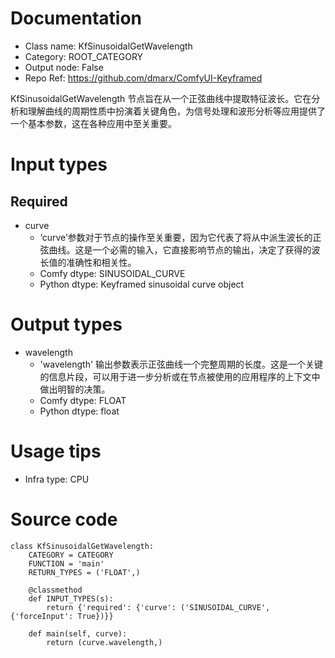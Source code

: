 # Documentation
- Class name: KfSinusoidalGetWavelength
- Category: ROOT_CATEGORY
- Output node: False
- Repo Ref: https://github.com/dmarx/ComfyUI-Keyframed

KfSinusoidalGetWavelength 节点旨在从一个正弦曲线中提取特征波长。它在分析和理解曲线的周期性质中扮演着关键角色，为信号处理和波形分析等应用提供了一个基本参数，这在各种应用中至关重要。

# Input types
## Required
- curve
    - ‘curve’参数对于节点的操作至关重要，因为它代表了将从中派生波长的正弦曲线。这是一个必需的输入，它直接影响节点的输出，决定了获得的波长值的准确性和相关性。
    - Comfy dtype: SINUSOIDAL_CURVE
    - Python dtype: Keyframed sinusoidal curve object

# Output types
- wavelength
    - 'wavelength' 输出参数表示正弦曲线一个完整周期的长度。这是一个关键的信息片段，可以用于进一步分析或在节点被使用的应用程序的上下文中做出明智的决策。
    - Comfy dtype: FLOAT
    - Python dtype: float

# Usage tips
- Infra type: CPU

# Source code
```
class KfSinusoidalGetWavelength:
    CATEGORY = CATEGORY
    FUNCTION = 'main'
    RETURN_TYPES = ('FLOAT',)

    @classmethod
    def INPUT_TYPES(s):
        return {'required': {'curve': ('SINUSOIDAL_CURVE', {'forceInput': True})}}

    def main(self, curve):
        return (curve.wavelength,)
```